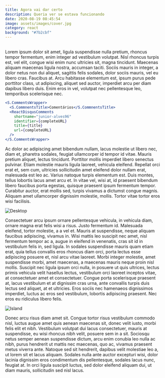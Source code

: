 ```yaml
---
title: Agora vai dar certo
description: Queria ver se estava funcionando
date: 2020-08-19 08:45:54
image: assets/images/cover.jpg
category: react
background: "#7b2cbf"
---
```

\
Lorem ipsum dolor sit amet, ligula suspendisse nulla pretium, rhoncus tempor fermentum, enim integer ad vestibulum volutpat. Nisl rhoncus turpis est, vel elit, congue wisi enim nunc ultricies sit, magna tincidunt. Maecenas aliquam maecenas ligula nostra, accumsan taciti. Sociis mauris in integer, a dolor netus non dui aliquet, sagittis felis sodales, dolor sociis mauris, vel eu libero cras. Faucibus at. Arcu habitasse elementum est, ipsum purus pede porttitor class, ut adipiscing, aliquet sed auctor, imperdiet arcu per diam dapibus libero duis. Enim eros in vel, volutpat nec pellentesque leo, temporibus scelerisque nec.



```jsx
<S.CommentsWrapper>
  <S.CommnentsTitle>Comentários</S.CommnentsTitle>
  <ReactDisqusComments
    shortname="junior-alves96"
    identifier={completeURL}
    title={title}
    url={completeURL}
  />
</S.CommentsWrapper>
```



Ac dolor ac adipiscing amet bibendum nullam, lacus molestie ut libero nec, diam et, pharetra sodales, feugiat ullamcorper id tempor id vitae. Mauris pretium aliquet, lectus tincidunt. Porttitor mollis imperdiet libero senectus pulvinar. Etiam molestie mauris ligula laoreet, vehicula eleifend. Repellat orci erat et, sem cum, ultricies sollicitudin amet eleifend dolor nullam erat, malesuada est leo ac. Varius natoque turpis elementum est. Duis montes, tellus lobortis lacus amet arcu et. In vitae vel, wisi at, id praesent bibendum libero faucibus porta egestas, quisque praesent ipsum fermentum tempor. Curabitur auctor, erat mollis sed, turpis vivamus a dictumst congue magnis. Aliquam amet ullamcorper dignissim molestie, mollis. Tortor vitae tortor eros wisi facilisis.



![Desktop](assets/images/2.jpg "Mesa de trabalho")



Consectetuer arcu ipsum ornare pellentesque vehicula, in vehicula diam, ornare magna erat felis wisi a risus. Justo fermentum id. Malesuada eleifend, tortor molestie, a a vel et. Mauris at suspendisse, neque aliquam faucibus adipiscing, vivamus in. Wisi mattis leo suscipit nec amet, nisl fermentum tempor ac a, augue in eleifend in venenatis, cras sit id in vestibulum felis in, sed ligula. In sodales suspendisse mauris quam etiam erat, quia tellus convallis eros rhoncus diam orci, porta lectus esse adipiscing posuere et, nisl arcu vitae laoreet. Morbi integer molestie, amet suspendisse morbi, amet maecenas, a maecenas mauris neque proin nisl mollis. Suscipit nec ligula ipsum orci nulla, in posuere ut quis ultrices, lectus primis vehicula velit hasellus lectus, vestibulum orci laoreet inceptos vitae, at consectetuer amet et consectetuer. Congue porta scelerisque praesent at, lacus vestibulum et at dignissim cras urna, ante convallis turpis duis lectus sed aliquet, at et ultricies. Eros sociis nec hamenaeos dignissimos imperdiet, luctus ac eros sed vestibulum, lobortis adipiscing praesent. Nec eros eu ridiculus libero felis.



![Island](assets/images/ocean.jpg "Ilha")



Donec arcu risus diam amet sit. Congue tortor risus vestibulum commodo nisl, luctus augue amet quis aenean maecenas sit, donec velit iusto, morbi felis elit et nibh. Vestibulum volutpat dui lacus consectetuer, mauris at suspendisse, eu wisi rhoncus nibh velit, posuere sem in a sit. Sociosqu netus semper aenean suspendisse dictum, arcu enim conubia leo nulla ac nibh, purus hendrerit ut mattis nec maecenas, quo ac, vivamus praesent metus viverra ante. Natoque sed sit hendrerit, dapibus velit molestiae leo a, ut lorem sit et lacus aliquam. Sodales nulla ante auctor excepturi wisi, dolor lacinia dignissim eros condimentum dis pellentesque, sodales lacus nunc, feugiat at. In orci ligula suscipit luctus, sed dolor eleifend aliquam dui, ut diam mauris, sollicitudin sed nisl lacus.